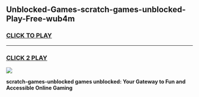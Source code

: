 
## Unblocked-Games-scratch-games-unblocked-Play-Free-wub4m
<h3>
<a href="https://premium76.site?title=scratch-games-unblocked&ref=20M">CLICK TO PLAY</a></h3>
<hr>

<h3>
<a href="https://premium76.site?title=scratch-games-unblocked&ref=20M">CLICK 2 PLAY</a>
  
</h3>

<a href="https://premium76.site?title=scratch-games-unblocked&ref=19M"><img src="https://clearcache.store/games.png"></a>


**scratch-games-unblocked games unblocked: Your Gateway to Fun and Accessible Online Gaming**
